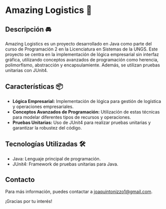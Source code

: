 # Amazing Logistics ​​🚚​

## Descripción ​​🚘​​

Amazing Logistics es un proyecto desarrollado en Java como parte del curso de Programación 2 en la Licenciatura en Sistemas de la UNGS. Este proyecto se centra en la implementación de lógica empresarial sin interfaz gráfica, utilizando conceptos avanzados de programación como herencia, polimorfismo, abstracción y encapsulamiente. Además, se utilizan pruebas unitarias con JUnit4.

## Características 📦

- **Lógica Empresarial:** Implementación de lógica para gestión de logística y operaciones empresariales.
- **Conceptos Avanzados de Programación:** Utilización de estas técnicas para modelar diferentes tipos de recursos y operaciones.
- **Pruebas Unitarias:** Uso de JUnit4 para realizar pruebas unitarias y garantizar la robustez del código.

## Tecnologías Utilizadas 🛠️

- Java: Lenguaje principal de programación.
- JUnit4: Framework de pruebas unitarias para Java.

## Contacto

Para más información, puedes contactar a [joaquintonizzo1@gmail.com](mailto:joaquintonizzo1@gmail.com).

¡Gracias por tu interés!
